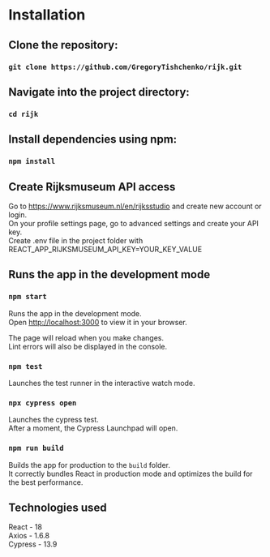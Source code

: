 # Installation

## Clone the repository:

### `git clone https://github.com/GregoryTishchenko/rijk.git`

## Navigate into the project directory:

### `cd rijk`

## Install dependencies using npm:

### `npm install`

## Create Rijksmuseum API access

Go to https://www.rijksmuseum.nl/en/rijksstudio and create new account or login.\
On your profile settings page, go to advanced settings and create your API key.\
Create .env file in the project folder with REACT_APP_RIJKSMUSEUM_API_KEY=YOUR_KEY_VALUE

## Runs the app in the development mode

### `npm start`

Runs the app in the development mode.\
Open [http://localhost:3000](http://localhost:3000) to view it in your browser.

The page will reload when you make changes.\
Lint errors will also be displayed in the console.

### `npm test`

Launches the test runner in the interactive watch mode.

### `npx cypress open`

Launches the cypress test.\
After a moment, the Cypress Launchpad will open.

### `npm run build`

Builds the app for production to the `build` folder.\
It correctly bundles React in production mode and optimizes the build for the best performance.

## Technologies used

React - 18\
Axios - 1.6.8\
Cypress - 13.9
